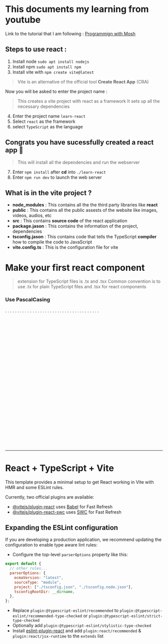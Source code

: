 # This documents my learning from youtube

Link to the tutorial that I am following :
<a href= "https://www.youtube.com/watch?v=SqcY0GlETPk">Programmign with Mosh</a>

## Steps to use react :

1. Install node `sudo apt install nodejs`
2. Install npm `sudo apt install npm`
3. Install vite with `npm create vite@latest`

> Vite is an alternative of the official tool **Create React App** (CRA)

Now you will be asked to enter the project name :

> This creates a vite project with react as a framework
> It sets up all the necessary dependencies

4. Enter the project name `learn-react`
5. Select `react` as the framework
6. select `TypeScript` as the language

## Congrats you have sucessfully created a react app :tada:

> This will install all the dependencies and run the webserver

7. Enter `npm install` after **cd** into `./learn-react`
8. Enter `npm run dev` to launch the web server

## What is in the vite project ?

- **node_modules** : This contains all the the third party libraries like **react**
- **public** : This contains all the public assests of the website like images, videos, audios, etc
- **src** : This contains **source code** of the react application
- **package.jason** : This contains the information of the project, dependencies
- **tsconfig.jason** : This contains code that tells the TypeScript **compiler** how to compile the code to JavaScript
- **vite.config.ts** : This is the configuration file for vite

# Make your first react component

> extension for TypeScript files is .tx and .tsx
> Common convention is to use .tx for plain TypeScript files and .tsx for react components

### Use PascalCasing

.
.
.
.
.
.
.
.
.
.
.
.
.
.
.
.
.
.
.
.
.
.
.
.
.
.
.
.
.
.
.
.
.
.
.
.
.
.
<br><br><br><br><br><br><br><br><br><br><br><br><br><br><br><br><br><br><br><br><br><br><br><br><br><br>

<hr>

# React + TypeScript + Vite

This template provides a minimal setup to get React working in Vite with HMR and some ESLint rules.

Currently, two official plugins are available:

- [@vitejs/plugin-react](https://github.com/vitejs/vite-plugin-react/blob/main/packages/plugin-react/README.md) uses [Babel](https://babeljs.io/) for Fast Refresh
- [@vitejs/plugin-react-swc](https://github.com/vitejs/vite-plugin-react-swc) uses [SWC](https://swc.rs/) for Fast Refresh

## Expanding the ESLint configuration

If you are developing a production application, we recommend updating the configuration to enable type aware lint rules:

- Configure the top-level `parserOptions` property like this:

```js
export default {
  // other rules...
  parserOptions: {
    ecmaVersion: "latest",
    sourceType: "module",
    project: ["./tsconfig.json", "./tsconfig.node.json"],
    tsconfigRootDir: __dirname,
  },
};
```

- Replace `plugin:@typescript-eslint/recommended` to `plugin:@typescript-eslint/recommended-type-checked` or `plugin:@typescript-eslint/strict-type-checked`
- Optionally add `plugin:@typescript-eslint/stylistic-type-checked`
- Install [eslint-plugin-react](https://github.com/jsx-eslint/eslint-plugin-react) and add `plugin:react/recommended` & `plugin:react/jsx-runtime` to the `extends` list
